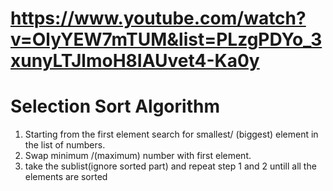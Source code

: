 # https://www.youtube.com/watch?v=OlyYEW7mTUM&list=PLzgPDYo_3xunyLTJlmoH8IAUvet4-Ka0y

# Selection Sort Algorithm

1. Starting from the first element search for smallest/
(biggest) element in the list of numbers.
2. Swap minimum /(maximum) number with first element.
3. take the sublist(ignore sorted part) and repeat step 1
and 2 untill all the elements are sorted